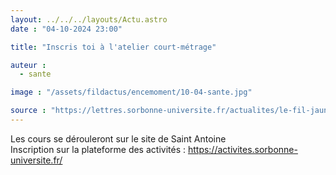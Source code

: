 ```yaml
---
layout: ../../../layouts/Actu.astro
date : "04-10-2024 23:00"

title: "Inscris toi à l'atelier court-métrage"

auteur :
  - sante

image : "/assets/fildactus/encemoment/10-04-sante.jpg"

source : "https://lettres.sorbonne-universite.fr/actualites/le-fil-jaune-un-numero-unique-pour-toutes-vos-demarches"
---
```


Les cours se dérouleront sur le site de Saint Antoine  
Inscription sur la plateforme des activités : https://activites.sorbonne-universite.fr/